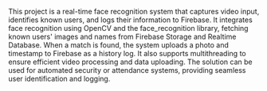 This project is a real-time face recognition system that captures video input, identifies known users, and logs their information to Firebase. It integrates face recognition using OpenCV and the face_recognition library, fetching known users' images and names from Firebase Storage and Realtime Database. When a match is found, the system uploads a photo and timestamp to Firebase as a history log. It also supports multithreading to ensure efficient video processing and data uploading. The solution can be used for automated security or attendance systems, providing seamless user identification and logging.

